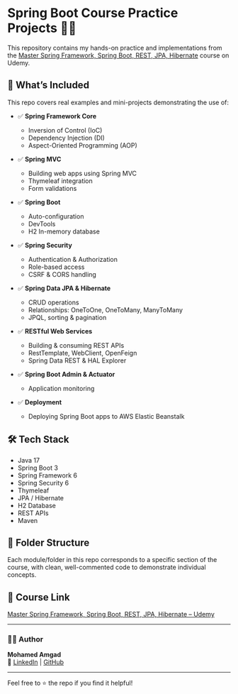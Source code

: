 # Spring Boot Course Practice Projects 🧑‍💻

This repository contains my hands-on practice and implementations from the [Master Spring Framework, Spring Boot, REST, JPA, Hibernate](https://www.udemy.com/course/spring-springboot-jpa-hibernate-zero-to-master) course on Udemy.

## 🧩 What’s Included

This repo covers real examples and mini-projects demonstrating the use of:

- ✅ **Spring Framework Core**
  - Inversion of Control (IoC)
  - Dependency Injection (DI)
  - Aspect-Oriented Programming (AOP)

- ✅ **Spring MVC**
  - Building web apps using Spring MVC
  - Thymeleaf integration
  - Form validations

- ✅ **Spring Boot**
  - Auto-configuration
  - DevTools
  - H2 In-memory database

- ✅ **Spring Security**
  - Authentication & Authorization
  - Role-based access
  - CSRF & CORS handling

- ✅ **Spring Data JPA & Hibernate**
  - CRUD operations
  - Relationships: OneToOne, OneToMany, ManyToMany
  - JPQL, sorting & pagination

- ✅ **RESTful Web Services**
  - Building & consuming REST APIs
  - RestTemplate, WebClient, OpenFeign
  - Spring Data REST & HAL Explorer

- ✅ **Spring Boot Admin & Actuator**
  - Application monitoring

- ✅ **Deployment**
  - Deploying Spring Boot apps to AWS Elastic Beanstalk

## 🛠 Tech Stack

- Java 17  
- Spring Boot 3  
- Spring Framework 6  
- Spring Security 6  
- Thymeleaf  
- JPA / Hibernate  
- H2 Database  
- REST APIs  
- Maven

## 📁 Folder Structure

Each module/folder in this repo corresponds to a specific section of the course, with clean, well-commented code to demonstrate individual concepts.

## 🔗 Course Link

[Master Spring Framework, Spring Boot, REST, JPA, Hibernate – Udemy](https://www.udemy.com/course/spring-springboot-jpa-hibernate-zero-to-master)

---

### 👨‍💻 Author

**Mohamed Amgad**  
📧 [LinkedIn](https://www.linkedin.com/in/mohamed-amgad200/) | [GitHub](https://github.com/mohamedamgad200)

---

Feel free to ⭐ the repo if you find it helpful!

